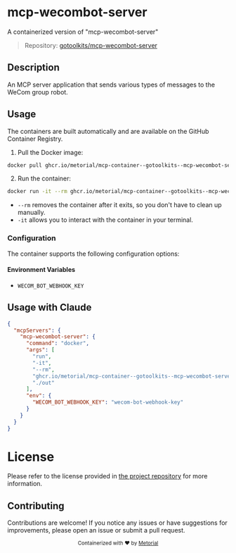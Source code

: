 
# mcp-wecombot-server

A containerized version of "mcp-wecombot-server"

> Repository: [gotoolkits/mcp-wecombot-server](https://github.com/gotoolkits/mcp-wecombot-server)

## Description

An MCP server application that sends various types of messages to the WeCom group robot.


## Usage

The containers are built automatically and are available on the GitHub Container Registry.

1. Pull the Docker image:

```bash
docker pull ghcr.io/metorial/mcp-container--gotoolkits--mcp-wecombot-server--mcp-wecombot-server
```

2. Run the container:

```bash
docker run -it --rm ghcr.io/metorial/mcp-container--gotoolkits--mcp-wecombot-server--mcp-wecombot-server 
```

- `--rm` removes the container after it exits, so you don't have to clean up manually.
- `-it` allows you to interact with the container in your terminal.


### Configuration

The container supports the following configuration options:




#### Environment Variables

- `WECOM_BOT_WEBHOOK_KEY`




## Usage with Claude

```json
{
  "mcpServers": {
    "mcp-wecombot-server": {
      "command": "docker",
      "args": [
        "run",
        "-it",
        "--rm",
        "ghcr.io/metorial/mcp-container--gotoolkits--mcp-wecombot-server--mcp-wecombot-server",
        "./out"
      ],
      "env": {
        "WECOM_BOT_WEBHOOK_KEY": "wecom-bot-webhook-key"
      }
    }
  }
}
```

# License

Please refer to the license provided in [the project repository](https://github.com/gotoolkits/mcp-wecombot-server) for more information.

## Contributing

Contributions are welcome! If you notice any issues or have suggestions for improvements, please open an issue or submit a pull request.

<div align="center">
  <sub>Containerized with ❤️ by <a href="https://metorial.com">Metorial</a></sub>
</div>
  